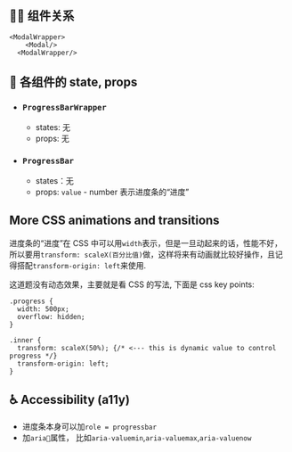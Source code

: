 ## 👨‍👧 组件关系

```
<ModalWrapper>
    <Modal/>
  <ModalWrapper/>
```

## 🔢 各组件的 state, props

- ### `ProgressBarWrapper`

  - states: 无
  - props: 无

- ### `ProgressBar`

  - states：无
  - props: `value` - number 表示进度条的“进度”

## More CSS animations and transitions

进度条的“进度”在 CSS 中可以用`width`表示，但是一旦动起来的话，性能不好，所以要用`transform: scaleX(百分比值)`做，这样将来有动画就比较好操作，且记得搭配`transform-origin: left`来使用.

这道题没有动态效果，主要就是看 CSS 的写法, 下面是 css key points:

```
.progress {
  width: 500px;
  overflow: hidden;
}

.inner {
  transform: scaleX(50%); {/* <--- this is dynamic value to control progress */}
  transform-origin: left;
}

```

## ♿ Accessibility (a11y)

- 进度条本身可以加`role = progressbar`
- 加`aria`属性， 比如`aria-valuemin`,`aria-valuemax`,`aria-valuenow`
